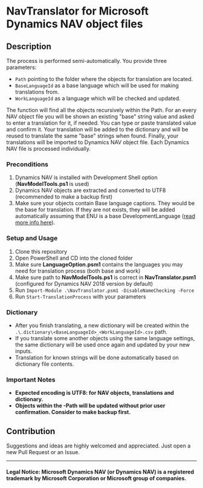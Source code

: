 # NavTranslator for Microsoft Dynamics NAV object files

## Description

The process is performed semi-automatically. You provide three parameters:
  - `Path` pointing to the folder where the objects for translation are located.
  - `BaseLanguageId` as a base language which will be used for making translations from.
  - `WorkLanguageId` as a language which will be checked and updated.

The function will find all the objects recursively within the Path. For an every NAV object file you will be shown an existing "base" string value and asked to enter a translation for it, if needed. You can type or paste translated value and confirm it. Your translation will be added to the dictionary and will be reused to translate the same "base" strings when found. Finally, your translations will be imported to Dynamics NAV object file. Each Dynamics NAV file is processed individually.

### Preconditions
1. Dynamics NAV is installed with Development Shell option (**NavModelTools.ps1** is used)
2. Dynamics NAV objects are extracted and converted to UTF8 (recommended to make a backup first)
5. Make sure your objects contain Base language captions. They would be the base for translation. If they are not exists, they will be added automatically assuming that ENU is a base DevelopmentLanguage ([read more info here](https://learn.microsoft.com/en-us/powershell/module/microsoft.dynamics.nav.model.tools/export-navapplicationobjectlanguage?view=dynamicsnav-ps-2018#-developmentlanguageid)).

### Setup and Usage
1. Clone this repository
2. Open PowerShell and CD into the cloned folder
3. Make sure **LanguageOption.psm1** contains the languages you may need for translation process (both base and work)
4. Make sure path to **NavModelTools.ps1** is correct in **NavTranslator.psm1** (configured for Dynamics NAV 2018 version by default)
5. Run `Import-Module .\NavTranslator.psm1 -DisableNameChecking -Force`
6. Run `Start-TranslationProcess` with your parameters

### Dictionary
* After you finish translating, a new dictionary will be created within the `.\.dictionary\<BaseLanguageId>_<WorkLanguageId>.csv` path.
* If you translate some another objects using the same language settings, the same dictionary will be used once again and updated by your new inputs.
* Translation for known strings will be done automatically based on dictionary file contents.

### **Important Notes**
- **Expected encoding is UTF8: for NAV objects, translations and dictionary.**
- **Objects within the -Path will be updated without prior user confirmation. Consider to make backup first.**

## Contribution
Suggestions and ideas are highly welcomed and appreciated. Just open a new Pull Request or an Issue.

***
#### Legal Notice: Microsoft Dynamics NAV (or Dynamics NAV) is a registered trademark by Microsoft Corporation or Microsoft group of companies.
